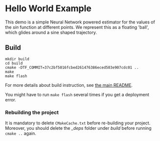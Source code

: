 # Hello World Example

This demo is a simple Neural Network powered estimator for the values of the *sin* function at different points. We represent this as a floating 'ball', which glides around a sine shaped trajectory.

## Build
```
mkdir build
cd build
cmake -DTF_COMMIT=37c2bf5016fcbed261476386eced503e907cdc01 ..
make
make flash
```
For more details about build instruction, see [the main README](../../README.md).

You might have to run ```make flash``` several times if you get a deployment error.

### Rebuilding the project
It is mandatory to delete ```CMakeCache.txt``` before re-building your project. Moreover, you should delete the *_deps* folder under *build* before running ```cmake ..``` again.
